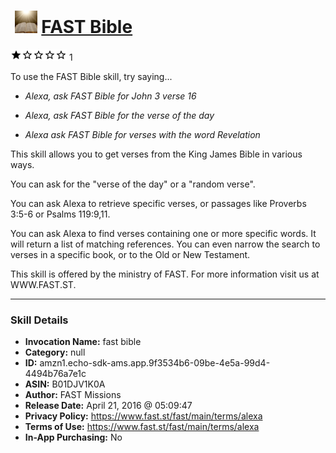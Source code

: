 # &nbsp;<img src="skill_icon" alt="FAST Bible icon" width="36"> [FAST Bible](http://alexa.amazon.com/#skills/amzn1.echo-sdk-ams.app.9f3534b6-09be-4e5a-99d4-4494b76a7e1c)
![1 stars](../../images/ic_star_black_18dp_1x.png)![1 stars](../../images/ic_star_border_black_18dp_1x.png)![1 stars](../../images/ic_star_border_black_18dp_1x.png)![1 stars](../../images/ic_star_border_black_18dp_1x.png)![1 stars](../../images/ic_star_border_black_18dp_1x.png) 1

To use the FAST Bible skill, try saying...

* *Alexa, ask FAST Bible for John 3 verse 16*

* *Alexa, ask FAST Bible for the verse of the day*

* *Alexa ask FAST Bible for verses with the word Revelation*

This skill allows you to get verses from the King James Bible in various ways.

You can ask for the "verse of the day" or a "random verse".

You can ask Alexa to retrieve specific verses, or passages like Proverbs 3:5-6 or Psalms 119:9,11. 

You can ask Alexa to find verses containing one or more specific words. It will return a list of matching references. You can even narrow the search to verses in a specific book, or to the Old or New Testament.

This skill is offered by the ministry of FAST. For more information visit us at WWW.FAST.ST.

***

### Skill Details

* **Invocation Name:** fast bible
* **Category:** null
* **ID:** amzn1.echo-sdk-ams.app.9f3534b6-09be-4e5a-99d4-4494b76a7e1c
* **ASIN:** B01DJV1K0A
* **Author:** FAST Missions
* **Release Date:** April 21, 2016 @ 05:09:47
* **Privacy Policy:** https://www.fast.st/fast/main/terms/alexa
* **Terms of Use:** https://www.fast.st/fast/main/terms/alexa
* **In-App Purchasing:** No
